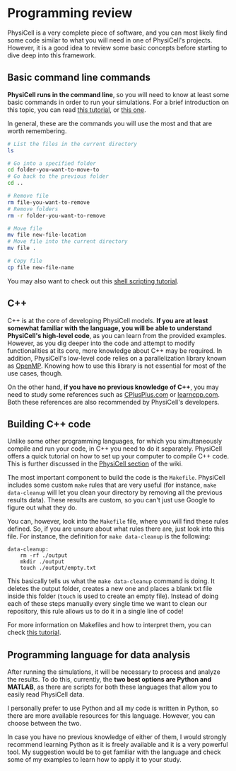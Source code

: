 # Programming review

PhysiCell is a very complete piece of software, and you can most likely find some code similar to what you will need in one of PhysiCell's projects. However, it is a good idea to review some basic concepts before starting to dive deep into this framework.

## Basic command line commands
**PhysiCell runs in the command line**, so you will need to know at least some basic commands in order to run your simulations. For a brief introduction on this topic, you can read [this tutorial](https://ubuntu.com/tutorials/command-line-for-beginners#1-overview), or [this one](http://linuxcommand.org/lc3_learning_the_shell.php).

In general, these are the commands you will use the most and that are worth remembering.

```sh
# List the files in the current directory
ls

# Go into a specified folder
cd folder-you-want-to-move-to
# Go back to the previous folder
cd .. 

# Remove file
rm file-you-want-to-remove
# Remove folders 
rm -r folder-you-want-to-remove

# Move file
mv file new-file-location
# Move file into the current directory
mv file .

# Copy file 
cp file new-file-name
```

You may also want to check out this [shell scripting tutorial](https://www.shellscript.sh/first.html).


## C++
C++ is at the core of developing PhysiCell models. **If you are at least somewhat familiar with the language, you will be able to understand PhysiCell's high-level code**, as you can learn from the provided examples. However, as you dig deeper into the code and attempt to modify functionalities at its core, more knowledge about C++ may be required. In addition, PhysiCell's low-level code relies on a parallelization library known as [OpenMP](https://www.openmp.org/). Knowing how to use this library is not essential for most of the use cases, though.

On the other hand, **if you have no previous knowledge of C++**, you may need to study some references such as [CPlusPlus.com](http://www.cplusplus.com/) or [learncpp.com](https://www.learncpp.com/). Both these references are also recommended by PhysiCell's developers.

## Building C++ code
Unlike some other programming languages, for which you simultaneously compile and run your code, in C++ you need to do it separately. PhysiCell offers a quick tutorial on how to set up your computer to compile C++ code. This is further discussed in the [PhysiCell section](physicell-basics/running-code-examples) of the wiki.

The most important component to build the code is the `Makefile`. PhysiCell includes some custom `make` rules that are very useful (for instance, `make data-cleanup` will let you clean your directory by removing all the previous results data). These results are custom, so you can't just use Google to figure out what they do.

You can, however, look into the `Makefile` file, where you will find these rules defined. So, if you are unsure about what rules there are, just look into this file. For instance, the definition for `make data-cleanup` is the following:

```shell
data-cleanup:
	rm -rf ./output
	mkdir ./output
	touch ./output/empty.txt
```

This basically tells us what the `make data-cleanup` command is doing. It deletes the output folder, creates a new one and places a blank txt file inside this folder (`touch` is used to create an empty file). Instead of doing each of these steps manually every single time we want to clean our repository, this rule allows us to do it in a single line of code!

For more information on Makefiles and how to interpret them, you can check [this tutorial](https://makefiletutorial.com).

## Programming language for data analysis
After running the simulations, it will be necessary to process and analyze the results. To do this, currently, the **two best options are Python and MATLAB**, as there are scripts for both these languages that allow you to easily read PhysiCell data.

I personally prefer to use Python and all my code is written in Python, so there are more available resources for this language. However, you can choose between the two. 

In case you have no previous knowledge of either of them, I would strongly recommend learning Python as it is freely available and it is a very powerful tool. My suggestion would be to get familiar with the language and check some of my examples to learn how to apply it to your study.